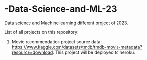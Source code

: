 
# -Data-Science-and-ML-23
Data science and Machine learning different project of 2023.

List of all projects on this repository: 
1. Movie recommendation project source data: https://www.kaggle.com/datasets/tmdb/tmdb-movie-metadata?resource=download.
This project will be deployed to heroku.
